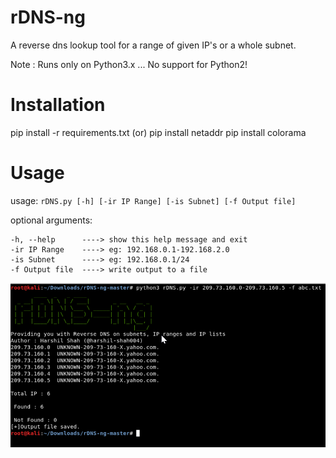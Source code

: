 # rDNS-ng
A reverse dns lookup tool for a range of given IP's or a whole subnet.

Note : Runs only on Python3.x ... No support for Python2!

# Installation
pip install -r requirements.txt
(or)
pip install netaddr
pip install colorama

# Usage
usage: `rDNS.py [-h] [-ir IP Range] [-is Subnet] [-f Output file]`

optional arguments:

    -h, --help      ----> show this help message and exit
    -ir IP Range    ----> eg: 192.168.0.1-192.168.2.0
    -is Subnet      ----> eg: 192.168.0.1/24
    -f Output file  ----> write output to a file

![alt text](https://github.com/harshil-shah004/rDNS-ng/blob/master/sample.png)
